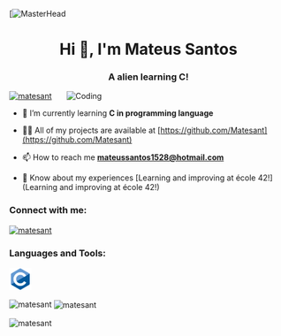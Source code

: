 [![MasterHead](https://mir-s3-cdn-cf.behance.net/project_modules/fs/54b6c068097599.5b50bca476b9b.gif)
<h1 align="center">Hi 👋, I'm Mateus Santos</h1>
<h3 align="center">A alien learning C!</h3>
<img align="right" alt="Coding" width="400" src="https://64.media.tumblr.com/668d105fc2701311bfcef33d2771a40e/370b02f259511df9-d6/s1280x1920/b22c8e6e834c0722cf2951aedfcb90bddfef8f87.gif">

<p align="left"> <a href="https://github.com/ryo-ma/github-profile-trophy"><img src="https://github-profile-trophy.vercel.app/?username=matesant" alt="matesant" /></a> </p>

- 🌱 I’m currently learning **C in programming language**

- 👨‍💻 All of my projects are available at [https://github.com/Matesant](https://github.com/Matesant)

- 📫 How to reach me **mateussantos1528@hotmail.com**

- 📄 Know about my experiences [Learning and improving at école 42!](Learning and improving at école 42!)

<h3 align="left">Connect with me:</h3>
<p align="left">
<a href="https://linkedin.com/in/matesant" target="blank"><img align="center" src="https://raw.githubusercontent.com/rahuldkjain/github-profile-readme-generator/master/src/images/icons/Social/linked-in-alt.svg" alt="matesant" height="30" width="40" /></a>
</p>

<h3 align="left">Languages and Tools:</h3>
<p align="left"> <a href="https://www.cprogramming.com/" target="_blank" rel="noreferrer"> <img src="https://raw.githubusercontent.com/devicons/devicon/master/icons/c/c-original.svg" alt="c" width="40" height="40"/> </a> </p>

<p><img align="left" src="https://github-readme-stats.vercel.app/api/top-langs?username=matesant&show_icons=true&locale=en&layout=compact" alt="matesant" /></p>

<p>&nbsp;<img align="center" src="https://github-readme-stats.vercel.app/api?username=matesant&show_icons=true&locale=en" alt="matesant" /></p>

<p><img align="center" src="https://github-readme-streak-stats.herokuapp.com/?user=matesant&" alt="matesant" /></p>
